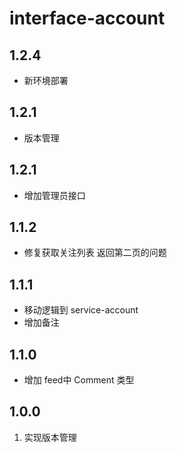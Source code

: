# interface-account

## 1.2.4
- 新环境部署

## 1.2.1
- 版本管理

## 1.2.1
- 增加管理员接口

## 1.1.2
- 修复获取关注列表 返回第二页的问题

## 1.1.1
- 移动逻辑到 service-account
- 增加备注

## 1.1.0

- 增加 feed中 Comment 类型

## 1.0.0
1. 实现版本管理